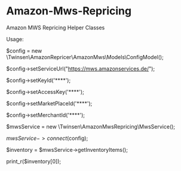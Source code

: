 # Amazon-Mws-Repricing
Amazon MWS Repricing Helper Classes

Usage:

$config = new \Twinsen\AmazonRepricer\AmazonMws\Models\ConfigModel();

$config->setServiceUrl("https://mws.amazonservices.de/");

$config->setKeyId('****');

$config->setAccessKey('****');

$config->setMarketPlaceId('****');

$config->setMerchantId('****');


$mwsService = new \Twinsen\AmazonMwsRepricing\MwsService();

$mwsService->connect($config);

$inventory = $mwsService->getInventoryItems();

print_r($inventory[0]);

